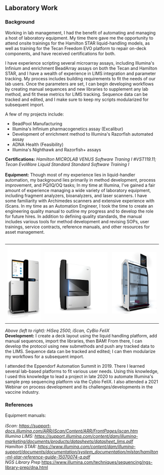 ## Laboratory Work

### Background

Working in lab management, I had the benefit of automating and managing a host of laboratory equipment. My time there gave me the opportunity to attend onsite trainings for the Hamilton STAR liquid-handling models, as well as training for the Tecan Freedom EVO platform to repair on-deck components, and have received certifications for both. 

I have experience scripting several microarray assays, including Illumina's Infinium and enrichment BeadArray assays on both the Tecan and Hamilton STAR, and I have a wealth of experience in LIMS integration and parameter tracking. My process includes building requirements to fit the needs of our lab users. Once the parameters are set, I can begin developing workflows by creating manual sequences and new libraries to supplement any lab method, and fit these metrics for LIMS tracking. Sequence data can be tracked and edited, and I make sure to keep my scripts modularized for subsequent import. 

A few of my projects include:<br>
<ul>
  <li>BeadPool Manufacturing<br>
  <li>Illumina's Infinium pharmacogenetics assay (Excalibur)<br>
    <li>Development of enrichment method to Illumina's Razorfish automated assay<br>
  <li>ADNA Health (Feasibility)<br>
  <li>Illumina's Nighthawk and Razorfish+ assays<br>
</ul>
<b>Certifications:</b> <i>Hamilton MICROLAB VENUS Software Traning I #VST119.11; Tecan EvoWare Liquid Standard Standard Software Training I </i>
<br>
<br>
<b>Equipment:</b> Though most of my experience lies in liquid-handler automation, my background lies primarily in method development, process improvement, and PQ/IQ/OQ tasks; In my time at Illumina, I've gained a fair amount of experience managing a wide variety of laboratory equipment, including fragment analyzers, bioanalyzers, and laser scanners. I have some familiarity with Archimedes scanners and extensive experience with iScans. In my time as an Automation Engineer, I took the time to create an engineering quality manual to outline my progress and to develop the role for future hires. In addition to defining quality standards, the manual includes various tools for method development and revising SOPs, user trainings, service contracts, reference manuals, and other resources for asset management.
<br>
<br>
<table>
  <tr style="height:75%">
    <td><img src="./images/hiseq_2500.png" style="height:250px; width:220px"></td>
    <td><img src="./images/iscan.png" style="height:200px; width:425px"></td>
    <td><img src="./images/cybio.png" style="height:200px; width:300px"></td>
  </tr>
  </table>
 

<i> Above (left to right): HiSeq 2500, iScan, CyBio FeliX </i>
<br>
<b>Development:</b> I create a deck layout using the liquid handling platform, add manual sequences, import the libraries, then BAM! From there, I can develop the protocol using new submethods and push any tracked data to the LIMS. Sequence data can be tracked and edited; I can then modularize my workflows for a subsequent import.

I attended the Eppendorf Automation Summit in 2019. There I learned several lab-based platforms to fit various user needs. Using this knowledge, I used this knowledge to lead a project in late 2020 to automate Illumina's sample prep sequencing platform via the Cybio FeliX. I also attended a 2021 Webinar on process development and its challenges/developments in the vaccine industry.
<br>
### References
Equipment manuals:<br>
<br>
<i>iScan:</i> <i>https://support-docs.illumina.com/ARR/iScan/Content/ARR/FrontPages/iscan.htm</i>
<br>
<i>Illumina LIMS:</i>  <i>https://support.illumina.com/content/dam/illumina-marketing/documents/products/datasheets/datasheet_lims.pdf</i>
<br>
<i>Hamilton STAR:</i>  <i>https://www.illumina.com/content/dam/illumina-support/documents/documentation/system_documentation/mlstar/hamilton-ml-star-reference-guide-15070074-a.pdf</i>
<br>
<i>NGS Library Prep</i></i> https://www.illumina.com/techniques/sequencing/ngs-library-prep/dna.html


